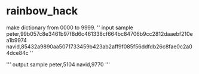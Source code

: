 # rainbow_hack

make dictionary from 0000 to 9999.
'' input sample
peter,99b057c8e3461b97f8d6c461338cf664bc84706b9cc2812daaebf210ea1b9974
navid,85432a9890aa5071733459b423ab2aff9f085f56ddfdb26c8fae0c2a04dce84c
''

''' output sample
peter,5104
navid,9770
'''
